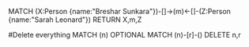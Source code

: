 MATCH (X:Person {name:"Breshar Sunkara"})-[]->(m)<-[]-(Z:Person {name:"Sarah Leonard"}) RETURN X,m,Z


#Delete everything
MATCH (n)
OPTIONAL MATCH (n)-[r]-()
DELETE n,r


